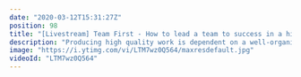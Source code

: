 ```yaml
---
date: "2020-03-12T15:31:27Z"
position: 98
title: "[Livestream] Team First - How to lead a team to success in a high pressure environment"
description: "Producing high quality work is dependent on a well-organized team, especially in a high-pressure environment like an ad agency or a production studio. At a certain scale almost every team struggles with cultural differences, perceived pressure from management or misaligned definitions of success.\n\nThese examples are only a handful of the problems teams face, which results in developers that are unhappy and stressed out. Processes outside of their control keep them from doing the thing they love: write great code.\n\nOver the years I have learned that you are more successful if you understand what motivates people. We know happy teams produce better work. Motivated and responsible people are the core of our success. Therefore, I have created a framework (yes, I'm a developer) to deal with projects in complex environments that I call \"Team First\".\n\nThis video is about how the \"Team First\" framework came to be and how it works. It contains best practices and rules to follow in order to make yourself and your team successful. I share anecdotes from years of experience that most developers can identify with.\n\nBefore writing a single line of code you have to deal with all challenges that prohibit you from producing a quality product. The \"Team First\" framework helps leaders, teams and developers get there.\n\nFollow me here:\nWebsite: https://timbenniks.nl/\nTwitter: https://twitter.com/timbenniks\nGithub: https://github.com/timbenniks\n\n#teamfirst #career #management #motivation"
image: "https://i.ytimg.com/vi/LTM7wz0Q564/maxresdefault.jpg"
videoId: "LTM7wz0Q564"
---
```



